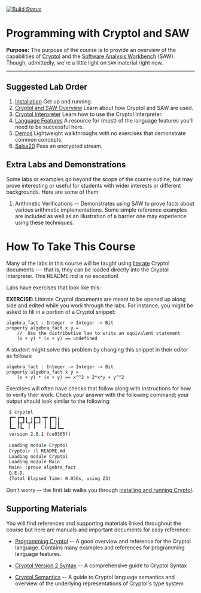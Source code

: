 [![Build Status](https://travis-ci.com/weaversa/cryptol-course.svg?branch=master)](https://travis-ci.com/weaversa/cryptol-course)

# Programming with Cryptol and SAW

**Purpose:** The purpose of the course is to provide an overview of
the capabilities of [Cryptol](https://github.com/GaloisInc/cryptol)
and the [Software Analysis
Workbench](https://github.com/GaloisInc/saw-script) (SAW). Though,
admittedly, we're a little light on `SAW` material right now.

-----

## Suggested Lab Order

1. [Installation](labs/install.md)
   Get up and running.
2. [Cryptol and SAW Overview](labs/Overview/Overview.md)
   Learn about how Cryptol and SAW are used.
3. [Cryptol Interpreter](labs/Interpreter/Interpreter.md)
   Learn how to use the Cryptol Interpreter.
3. [Language Features](labs/LanguageLab/LanguageLab.md)
   A resource for (most) of the language features you'll need to be
   successful here.
4. [Demos](labs/Demos/Demos.md)
   Lightweight walkthroughs with no exercises that demonstrate common
   concepts.
5. [Salsa20](labs/Salsa20/Salsa20.md)
   Pass an encrypted stream.


## Extra Labs and Demonstrations

Some labs or examples go beyond the scope of the course outline, but
may prove interesting or useful for students with wider interests or
different backgrounds. Here are some of them:

1. Arithmetic Verifications -- Demonstrates using SAW to prove facts
about various arithmetic implementations. Some simple reference
examples are included as well as an illustration of a barrier one may
experience using these techniques.

# How To Take This Course

Many of the labs in this course will be taught using
[literate](https://en.wikipedia.org/wiki/Literate_programming) Cryptol
documents --- that is, they can be loaded directly into the Cryptol
interpreter. This README.md is no exception!

Labs have exercises that look like this:

**EXERCISE:** Literate Cryptol documents are meant to be opened up
along side and edited while you work through the labs. For instance,
you might be asked to fill in a portion of a Cryptol snippet:

```ignore
algebra_fact : Integer -> Integer -> Bit
property algebra_fact x y =
    //  Use the distributive law to write an equivalent statement
    (x + y) * (x + y) == undefined
```

A student might solve this problem by changing this snippet in their
editor as follows:

```
algebra_fact : Integer -> Integer -> Bit
property algebra_fact x y =
    (x + y) * (x + y) == x^^2 + 2*x*y + y^^2 
```

Exercises will often have checks that follow along with instructions
for how to verify their work. Check your answer with the following
command; your output should look similar to the following:

```sh
 $ cryptol
 ┏━╸┏━┓╻ ╻┏━┓╺┳╸┏━┓╻
 ┃  ┣┳┛┗┳┛┣━┛ ┃ ┃ ┃┃
 ┗━╸╹┗╸ ╹ ╹   ╹ ┗━┛┗━╸
 version 2.8.1 (ce0365f)
 
 Loading module Cryptol
 Cryptol> :l README.md
 Loading module Cryptol
 Loading module Main
 Main> :prove algebra_fact 
 Q.E.D.
 (Total Elapsed Time: 0.056s, using Z3)
```

Don't worry -- the first lab walks you through [installing and running
Cryptol](INSTALL.md).

## Supporting Materials

You will find references and supporting materials linked throughout
the course but here are manuals and important documents for easy
reference:

* [Programming
  Cryptol](https://github.com/GaloisInc/cryptol/blob/master/docs/ProgrammingCryptol.pdf)
  -- A good overview and reference for the Cryptol language. Contains
  many examples and references for programming language features.

* [Cryptol Version 2
  Syntax](https://github.com/GaloisInc/cryptol/blob/master/docs/Syntax.pdf)
  -- A comprehensive guide to Cryptol Syntax

* [Cryptol
  Semantics](https://github.com/GaloisInc/cryptol/blob/master/docs/Semantics.pdf)
  -- A guide to Cryptol language semantics and overview of the
  underlying representations of Cryptol's type system

